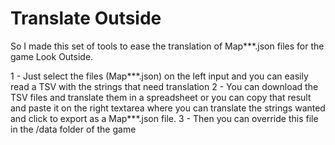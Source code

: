 
# Translate Outside

So I made this set of tools to ease the translation of Map***.json files for the game Look Outside.

1 - Just select the files (Map***.json) on the left input and you can easily read a TSV with the strings that need translation
2 - You can download the TSV files and translate them in a spreadsheet or you can copy that result and paste it on the right textarea where you can translate the strings wanted and click to export as a Map***.json file.
3 - Then you can override this file in the /data folder of the game



